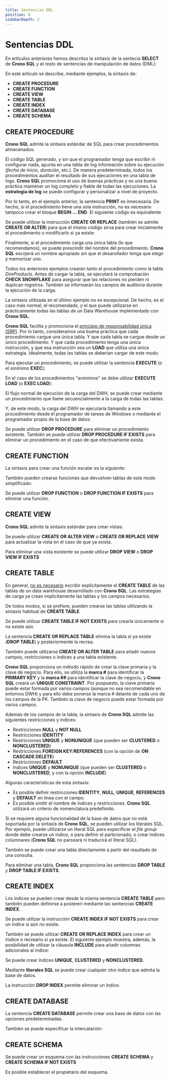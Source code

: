 ```yaml
---
title: Sentencias DDL
position: 8
sidebarDepth: 2
---
```


# Sentencias DDL

En artículos anteriores hemos descritos la sintaxis de la sentecia **SELECT** de **Crono SQL** y el resto de sentencias de manipulación de datos (DML):

En este artículo se describe, mediante ejemplos, la sintaxis de:

- **CREATE PROCEDURE**
- **CREATE FUNCTION**
- **CREATE VIEW**
- **CREATE TABLE**
- **CREATE INDEX**
- **CREATE DATABASE**
- **CREATE SCHEMA**

## CREATE PROCEDURE

**Crono SQL** admite la sintaxis estándar de SQL para crear procedimientos almacenados:

<view-sql-code fileName="CREATE-PROCEDURE1"/>

El código SQL generado, y sin que el programador tenga que escribir ni configurar nada, apunta en una tabla de log información sobre su ejecución (*fecha de inicio*, *duración*, etc.). De manera predeterminada, todos los procedimientos auditan el resultado de sus ejecuciones en una tabla de logs. **Crono SQL** promociona el uso de buenas prácticas y es una buena práctica mantener un log completo y fiable de todas las ejecuciones. La **estrategia de log** se puede configurar y personalizar a nivel de proyecto.

Por lo tanto, en el ejemplo anterior, la sentencia **PRINT** es innecesaria. De hecho, si el procedimiento tiene una sola instrucción, no es necesario tampoco crear el bloque **BEGIN ... END**. El siguiente código es equivalente    

<view-sql-code fileName="CREATE-PROCEDURE2"/>

Se puede utilizar la instrucción **CREATE OR REPLACE** (también se admite **CREATE OR ALTER**) para que el mismo código sirva para crear inicialmente el procedimiento o modificarlo si ya existe:

<view-sql-code fileName="CREATE-PROCEDURE3"/>

Finalmente, si el procedimiento carga una única tabla (lo que recomendamos), se puede prescindir del nombre del procedimiento. **Crono SQL** escojerá un nombre apropiado sin que el desarollador tenga que elegir y memorizar uno.  

<view-sql-code fileName="CREATE-PROCEDURE4"/>

Todos los anteriores ejemplos crearán tanto el procedimiento como la tabla *DimProducts*.  Antes de cargar la tabla, se ejecutará la comprobación **CHECK SNOWFLAKE** para asegurar que las relaciones no pierden ni duplican registros. También se informarán los campos de auditoria durante la ejecución de la carga. 

La sintaxis utilizada en el último ejemplo no es excepcional. De hecho, es el caso más normal, el recomendado, y el que puede utilizarse en prácticamente todas las tablas de un Data Warehouse implementado con **Crono SQL**.

**Crono SQL** facilita y promociona el [principio de responsabilidad única (SRP)](https://es.wikipedia.org/wiki/Principio_de_responsabilidad_%C3%BAnica). Por lo tanto, consideramos una buena práctica que cada procedimiento cargue una única tabla. Y que cada tabla se cargue desde un único procedimiento. Y que cada procedimiento tenga una única instrucción, y que esa instrucción sea un **LOAD** que utiliza una única estrategia. Idealmente, todas las tablas se deberían cargar de este modo.

Para ejecutar un procedimiento, se puede utilizar la sentencia **EXECUTE** (o el sinónimo **EXEC**):

<view-sql-code fileName="EXEC1"/>

En el caso de los procedimientos "anónimos" se debe utilizar **EXECUTE LOAD** (o **EXEC LOAD**):

<view-sql-code fileName="EXEC2"/>

El flujo normal de ejecución de la carga del DWH, se puede crear mediante un procedimiento que llame secuencialmente a la carga de todas las tablas:

<view-sql-code fileName="CREATE-PROCEDURE5"/>

Y, de este modo, la carga del DWH se ejecutaría llamando a este procedimiento desde el programador de tareas de Windows o mediante el programador propio de la base de datos:

<view-sql-code fileName="EXEC3"/>

Se puede utilizar **DROP PROCEDURE** para eliminar un procedimiento existente. También se puede utilizar **DROP PROCEDURE IF EXISTS** para eliminar un procedimiento en el caso de que efectivamente exista.

<view-sql-code fileName="DROP-PROCEDURE"/>

## CREATE FUNCTION

La sintaxis para crear una función escalar es la siguiente:

<view-sql-code fileName="FUNCTION1"/>

También pueden crearse funciones que devuelven tablas de este modo simplificado:

<view-sql-code fileName="FUNCTION2"/>

Se puede utilizar **DROP FUNCTION** o **DROP FUNCTION IF EXISTS** para eliminar una función. 

<view-sql-code fileName="DROP-FUNCTION"/>

## CREATE VIEW

**Crono SQL** admite la sintaxis estándar para crear vistas:

<view-sql-code fileName="CREATE-VIEW1"/>

Se puede utilizar **CREATE OR ALTER VIEW** o **CREATE OR REPLACE VIEW** para actualizar la vista en el  caso de que ya exista.


<view-sql-code fileName="CREATE-VIEW2"/>

Para eliminar una vista existente se puede utilizar **DROP VIEW** o **DROP VIEW IF EXISTS**

<view-sql-code fileName="DROP-VIEW"/>

## CREATE TABLE

En general, <u>no es necesario</u> escribir explícitamente el **CREATE TABLE** de las tablas de un data warehouse desarrollado con **Crono SQL**. Las estrategias de carga ya crean implícitamente las tablas y los campos necesarios.

De todos modos, si se prefiere, pueden crearse las tablas utilizando la sintaxis habitual de **CREATE TABLE**.

<view-sql-code fileName="CREATE-TABLE1"/>

Se puede utilizar **CREATE TABLE IF NOT EXISTS** para crearla únicamente si no existe aún. 

La sentencia **CREATE OR REPLACE TABLE** elimina la tabla si ya existe (**DROP TABLE**) y posteriormente la recrea.


<view-sql-code fileName="CREATE-TABLE2"/>

También puede utilizarse **CREATE OR ALTER TABLE** para añadir nuevos campos, restricciones o índices a una tabla existente.

<view-sql-code fileName="CREATE-TABLE3"/>

**Crono SQL** proporciona un método rápido de crear la clave primaria y la clave de negocio.  Para ello, se utiliza la **marca #** para identificar la **PRIMARY KEY** y la **marca ##** para identificar la clave de negocio, y **Crono SQL** creará un **UNIQUE CONSTRAINT**. Por puspuesto, la clave primaria puede estar formada por varios campos (aunque no sea recomendable en entornos DWH) y para ello debe ponerse la marca # delante de cada uno de los campos de la PK. También la clave de negocio puede estar formada por varios campos.


<view-sql-code fileName="CREATE-TABLE4"/>

Además de los campos de la tabla, la sintaxis de **Crono SQL** admite las siguientes restricciones y indíces:

- Restricciones **NULL** y **NOT NULL** 
- Restricciones **IDENTITY**
- Restricciones **UNIQUE** y **NONUNIQUE** (que pueden ser **CLUSTERED** o **NONCLUSTERED**)
- Restricciones **FOREIGN KEY**/**REFERENCES**  (con la opción de **ON CASCADE DELETE**)
- Restricciones **DEFAULT**
- Indices **UNIQUE** y **NONUNIQUE** (que pueden ser **CLUSTERED** o **NONCLUSTERED**, y con la opción **INCLUDE**)

<view-sql-code fileName="CREATE-TABLE5"/>

Algunas características de esta sintaxis:

- Es posible definir restricciones **IDENTITY**, **NULL**, **UNIQUE**, **REFERENCES** y **DEFAULT** en línea con el campo.
- Es posible omitir el nombre de indices y restricciones. **Crono SQL** utilizará un criterio de nomenclatura predefinido.

Si se requiere alguna funcionalidad de la base de datos que no está soportada por la sintaxis de **Crono SQL**, se pueden utilizar los literales SQL. Por ejemplo, puede utilizarse un literal SQL para especificar el *file group* donde debe crearse un indice, o para definir el particionado, o crear indices columnares (**Crono SQL** no parseará ni traducirá el literal SQL).

<view-sql-code fileName="CREATE-TABLE6"/>

También se puede crear una tabla directamente a partir del resultado de una consulta.

<view-sql-code fileName="CREATE-TABLE7"/>

Para eliminar una tabla, **Crono SQL** proporciona las sentencias **DROP TABLE** y **DROP TABLE IF EXISTS**.

<view-sql-code fileName="DROP-TABLE1"/>

## CREATE INDEX

Los índices se pueden crear desde la misma sentencia **CREATE TABLE** pero también pueden definirse a postereri mediante las sentencias **CREATE INDEX**.

<view-sql-code fileName="CREATE-INDEX1"/>

Se puede utilizar la instrucción **CREATE INDEX IF NOT EXISTS** para crear un índice si aún no existe.

<view-sql-code fileName="CREATE-INDEX2"/>

También se puede utilizar **CREATE OR REPLACE INDEX** para crear un ínidice o recrearlo si ya existe. El siguiente ejemplo muestra, además, la posibilidad de utilizar la cláusula **INCLUDE** para añadir columnas adicionales al indice:

<view-sql-code fileName="CREATE-INDEX3"/>

Se puede crear índices **UNIQUE**, **CLUSTERED** y **NONCLUSTERED**.

<view-sql-code fileName="CREATE-INDEX4"/>

Mediante **literales SQL** se puede crear cualquier otro índice que admita la base de datos.

<view-sql-code fileName="CREATE-INDEX5"/>

La instrucción **DROP INDEX** permite eliminar un índice.

<view-sql-code fileName="DROP-INDEX"/>






## CREATE DATABASE

La sentencia **CREATE DATABASE** permite crear una base de datos con las opciones predeterminadas.

<view-sql-code fileName="CREATE-DATABASE1"/>

También se puede especificar la intercalación:

<view-sql-code fileName="CREATE-DATABASE2"/>

## CREATE SCHEMA

Se puede crear un esquema con las instrucciones **CREATE SCHEMA** y **CREATE SCHEMA IF NOT EXISTS**

<view-sql-code fileName="CREATE-SCHEMA1"/>

Es posible establecer el propietario del esquema.


<view-sql-code fileName="CREATE-SCHEMA2"/>







